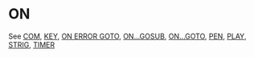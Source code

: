 # ON

See [COM](COM), [KEY](KEY), [ON ERROR GOTO](ON-ERROR-GOTO), [ON...GOSUB](ON...GOSUB.md), [ON...GOTO](ON...GOTO.md), [PEN](PEN), [PLAY](PLAY), [STRIG](STRIG), [TIMER](TIMER)
